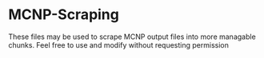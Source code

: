 # MCNP-Scraping

These files may be used to scrape MCNP output files into more managable chunks. Feel free to use and modify without requesting permission
